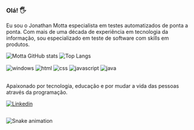 ### Olá! 🖐️
Eu sou o Jonathan Motta especialista em testes automatizados de ponta a ponta.
Com mais de uma década de experiência em tecnologia da informação, sou especializado em teste de software com skills em produtos.

![Motta GitHub stats](https://github-readme-stats.vercel.app/api?username=jonathanmotta&show_icons=true&theme=dracula&count_private=true)
![Top Langs](https://github-readme-stats.vercel.app/api/top-langs/?username=jonathanmotta&layout=compact&langs_count=7&theme=dracula&hide_border=true")

<div style="display: inline_block">
  <img align="center" alt="windows" src="https://img.shields.io/badge/Windows-0078D6?style=for-the-badge&logo=windows&logoColor=white" />
  <img align="center" alt="html" src="https://img.shields.io/badge/HTML-239120?style=for-the-badge&logo=html5&logoColor=white" />
  <img align="center" alt="css" src="https://img.shields.io/badge/CSS-239120?&style=for-the-badge&logo=css3&logoColor=white" />
  <img align="center" alt="javascript" src="https://img.shields.io/badge/JavaScript-F7DF1E?style=for-the-badge&logo=javascript&logoColor=black" />
  <img align="center" alt="java" src="https://img.shields.io/badge/Java-ED8B00?style=for-the-badge&logo=openjdk&logoColor=white" />
</div><br/>

Apaixonado por tecnologia, educação e por mudar a vida das pessoas através da programação.

 [![Linkedin](https://img.shields.io/badge/LinkedIn-0077B5?style=for-the-badge&logo=linkedin&logoColor=white)](https://www.linkedin.com/in/jonathan-motta-74b91a44)

##
![Snake animation](https://github.com/jonathanmotta/jonathanmotta/blob/output/github-contribution-grid-snake.svg)
